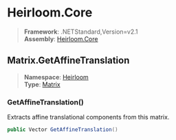 # Heirloom.Core

> **Framework**: .NETStandard,Version=v2.1  
> **Assembly**: [Heirloom.Core][0]  

## Matrix.GetAffineTranslation

> **Namespace**: [Heirloom][0]  
> **Type**: [Matrix][1]  

### GetAffineTranslation()

Extracts affine translational components from this matrix.

```cs
public Vector GetAffineTranslation()
```

[0]: ../Heirloom.Core.md
[1]: Heirloom.Matrix.md
